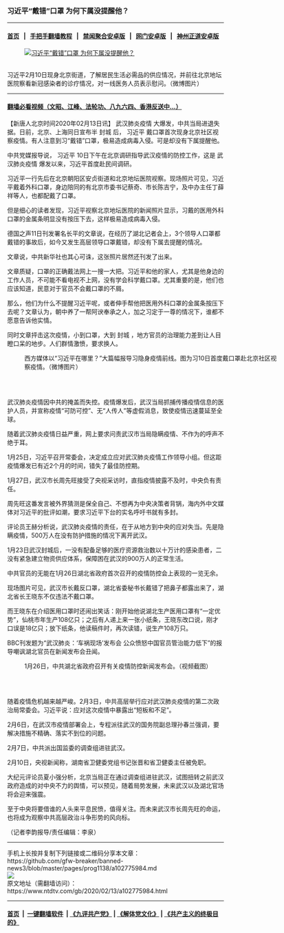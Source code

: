 ### 习近平“戴错”口罩 为何下属没提醒他？
------------------------

#### [首页](https://github.com/gfw-breaker/banned-news3/blob/master/README.md) &nbsp;&nbsp;|&nbsp;&nbsp; [手把手翻墙教程](https://github.com/gfw-breaker/guides/wiki) &nbsp;&nbsp;|&nbsp;&nbsp; [禁闻聚合安卓版](https://github.com/gfw-breaker/bn-android) &nbsp;&nbsp;|&nbsp;&nbsp; [网门安卓版](https://github.com/oGate2/oGate) &nbsp;&nbsp;|&nbsp;&nbsp; [神州正道安卓版](https://github.com/SzzdOgate/update) 



<div><div class="featured_image">
 <a href="https://i.ntdtv.com/assets/uploads/2020/02/2996c851032d349d180dd01aff408695.jpg" target="_blank">
  <figure>
   <img alt="习近平“戴错”口罩 为何下属没提醒他？" src="https://i.ntdtv.com/assets/uploads/2020/02/2996c851032d349d180dd01aff408695-800x450.jpg"/>
  </figure><br/>
 </a>
 <span class="caption">
  习近平2月10日现身北京街道，了解居民生活必需品的供应情况，并前往北京地坛医院察看新冠感染者的诊疗情况，对一线医务人员表示慰问。（微博图片）
 </span>
</div>
</div><hr/>

#### [翻墙必看视频（文昭、江峰、法轮功、八九六四、香港反送中...）](http://167.172.214.107/home.html)

<div><div class="post_content" itemprop="articleBody">
 <p>
  【新唐人北京时间2020年02月13日讯】
  <ok href="https://www.ntdtv.com/gb/442749.htm">
   武汉肺炎疫情
  </ok>
  大爆发，中共当局进退失据。日前，北京、上海同日宣布半
  <ok href="https://www.ntdtv.com/gb/封城.htm">
   封城
  </ok>
  后，
  <ok href="https://www.ntdtv.com/gb/习近平.htm">
   习近平
  </ok>
  戴口罩首次现身北京社区视察疫情。有人注意到习“戴错”口罩，极易造成病毒入侵。可是却没有下属提醒他。
 </p>
 <p>
  中共党媒报导说，
  <ok href="https://www.ntdtv.com/gb/习近平.htm">
   习近平
  </ok>
  10日下午在北京调研指导武汉疫情的防控工作，这是
  <ok href="https://www.ntdtv.com/gb/442749.htm">
   武汉肺炎疫情
  </ok>
  爆发以来，习近平首度赴民间调研。
 </p>
 <p>
  习近平一行先后在北京朝阳区安贞街道和北京地坛医院视察。现场照片可见，习近平戴着外科口罩，身边陪同的有北京市委书记蔡奇、市长陈吉宁，及中办主任丁薛祥等人，也都配戴了口罩。
 </p>
 <p>
  但是细心的读者发现，习近平视察北京地坛医院的新闻照片显示，习戴的医用外科口罩的金属条明显没有按压下去，这样极易造成病毒入侵。
 </p>
 <p>
  德国之声11日刊发署名长平的文章说，在经历了湖北记者会上，3个领导人口罩都戴错的事故后，如今又发生高层领导口罩戴错，却没有下属去提醒的情况。
 </p>
 <p>
  文章说，中共新华社也其心可诛，这张照片居然还刊发了出来。
 </p>
 <p>
  文章质疑，口罩的正确戴法网上一搜一大把。习近平和他的家人，尤其是他身边的工作人员，不可能不看电视不上网，没有学会科学戴口罩。尤其重要的是，他们也应该知道，民意对于官员不会戴口罩的不屑。
 </p>
 <p>
  那么，他们为什么不提醒习近平呢，或者伸手帮他把医用外科口罩的金属条按压下去呢？文章认为，朝中养了一帮阿谀奉承之人，加之习定于一尊的情况下，谁都不愿意告诉他实情。
 </p>
 <p>
  同时文章抨击这次疫情，小到口罩，大到
  <ok href="https://www.ntdtv.com/gb/封城.htm">
   封城
  </ok>
  ，地方官员的治理能力差到让人目瞪口呆的地步。人们群情激愤，要求换人。
 </p>
 <figure class="wp-caption alignnone" id="attachment_102773959" style="width: 600px">
  <ok href="https://i.ntdtv.com/assets/uploads/2020/02/phpBYriPZ.jpg">
   <img alt="" class="size-medium wp-image-102773959" src="https://i.ntdtv.com/assets/uploads/2020/02/phpBYriPZ-600x338.jpg"/>
  </ok>
  <br/><figcaption class="wp-caption-text">
   西方媒体以“习近平在哪里？”大篇幅报导习隐身疫情前线。图为习10日首度戴口罩赴北京社区视察疫情。（微博图片）
  </figcaption><br/>
 </figure><br/>
 <p>
  武汉肺炎疫情因中共的掩盖而失控。疫情爆发后，武汉当局抓捕传播疫情信息的医护人员，并宣称疫情“可防可控”、无“人传人”等虚假消息，致使疫情迅速蔓延至全球。
 </p>
 <p>
  随着武汉肺炎疫情日益严重，网上要求问责武汉市当局隐瞒疫情、不作为的呼声不绝于耳。
 </p>
 <p>
  1月25日，习近平召开常委会，决定成立应对武汉肺炎疫情工作领导小组。但这距疫情爆发已有近2个月的时间，错失了最佳防控期。
 </p>
 <p>
  1月27日，武汉市长周先旺接受了央视采访时，直指疫情披露不及时，中央负有责任。
 </p>
 <p>
  周先旺这番发言被外界猜测是保全自己、不想再为中央决策者背锅，海内外中文媒体对习近平的批评如潮，要求习近平下台的实名呼吁书就有多封。
 </p>
 <p>
  评论员王赫分析说，武汉肺炎疫情的责任，在于从地方到中央的应对失当。先是隐瞒疫情，500万人在没有防护措施的情况下离开武汉。
 </p>
 <p>
  1月23日武汉封城后，一没有配备足够的医疗资源救治数以十万计的感染患者，二没有紧急建立物资供应体系，保障困在武汉的900万人的正常生活。
 </p>
 <p>
  中共官员的无能在1月26日湖北省政府首次召开的疫情防控会上表现的一览无余。
 </p>
 <p>
  现场图片可见，武汉市长戴反口罩，湖北省委秘书长戴错了把鼻子都露出来了，湖北省长王晓东不仅违法不戴口罩。
 </p>
 <p>
  而王晓东在介绍医用口罩时还闹出笑话：刚开始他说湖北生产医用口罩有“一定优势”，仙桃市年生产108亿只；之后有人递上来一张小纸条，王晓东改口说，刚才口误是18亿只；放下纸条，他读稿件时，再次读错，说生产108万只。
 </p>
 <p>
  BBC刊发题为“武汉肺炎：‘车祸现场’发布会 公众愤怒中国官员管治能力低下”的报导嘲讽湖北官员在新闻发布会丑闻。
 </p>
 <figure class="wp-caption alignnone" id="attachment_102761713" style="width: 600px">
  <ok href="https://i.ntdtv.com/assets/uploads/2020/01/1580050116356350_480_320.jpg">
   <img alt="" class="size-medium wp-image-102761713" src="https://i.ntdtv.com/assets/uploads/2020/01/1580050116356350_480_320-600x338.jpg"/>
  </ok>
  <br/><figcaption class="wp-caption-text">
   1月26日，中共湖北省政府召开有关疫情防控新闻发布会。（视频截图）
  </figcaption><br/>
 </figure><br/>
 <p>
  随着疫情危机越来越严峻。2月3日，中共高层举行应对武汉肺炎疫情的第二次政治局常委会。习近平说：应对这次疫情中暴露出“短板和不足”。
 </p>
 <p>
  2月6日，在武汉市疫情部署会上，专程派往武汉的国务院副总理孙春兰强调，要解决措施不精确、落实不到位的问题。
 </p>
 <p>
  2月7日，中共派出国监委的调查组进驻武汉。
 </p>
 <p>
  2月10日，央视新闻称，湖南省卫健委党组书记张晋和省卫健委主任被免职。
 </p>
 <p>
  大纪元评论员夏小强分析，北京当局正在通过调查组进驻武汉，试图扭转之前武汉政府造成的对中央不力的舆情，可以预见，随着局势发展，未来武汉以及湖北官场将会迎来强震。
 </p>
 <p>
  至于中央将要借谁的人头来平息民愤，值得关注。而未来武汉市长周先旺的命运，也将成为观察中共高层政治斗争形势的风向标。
 </p>
 <p>
  （记者李韵报导/责任编辑：李泉）
 </p>
 <div class="single_ad">
 </div>
</div>
</div>
<hr/>
手机上长按并复制下列链接或二维码分享本文章：<br/>
https://github.com/gfw-breaker/banned-news3/blob/master/pages/prog1138/a102775984.md <br/>
<a href='https://github.com/gfw-breaker/banned-news3/blob/master/pages/prog1138/a102775984.md'><img src='https://github.com/gfw-breaker/banned-news3/blob/master/pages/prog1138/a102775984.md.png'/></a> <br/>
原文地址（需翻墙访问）：https://www.ntdtv.com/gb/2020/02/13/a102775984.html


------------------------
#### [首页](https://github.com/gfw-breaker/banned-news3/blob/master/README.md) &nbsp;|&nbsp; [一键翻墙软件](https://github.com/gfw-breaker/nogfw/blob/master/README.md) &nbsp;| [《九评共产党》](https://github.com/gfw-breaker/9ping.md/blob/master/README.md#九评之一评共产党是什么) | [《解体党文化》](https://github.com/gfw-breaker/jtdwh.md/blob/master/README.md) | [《共产主义的终极目的》](https://github.com/gfw-breaker/gczydzjmd.md/blob/master/README.md)


<img src='http://gfw-breaker.win/banned-news3/pages/prog1138/a102775984.md' width='0px' height='0px'/>